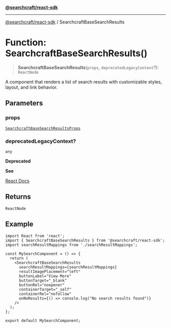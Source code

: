 [**@searchcraft/react-sdk**](/reference/sdk/js-react/README.md)

***

[@searchcraft/react-sdk](/reference/sdk/js-react/globals.md) / SearchcraftBaseSearchResults

# Function: SearchcraftBaseSearchResults()

> **SearchcraftBaseSearchResults**(`props`, `deprecatedLegacyContext`?): `ReactNode`

A component that renders a list of search results with customizable styles, layout, and link behavior.

## Parameters

### props

[`SearchcraftBaseSearchResultsProps`](/reference/sdk/js-react/interfaces/SearchcraftBaseSearchResultsProps.md)

### deprecatedLegacyContext?

`any`

**Deprecated**

**See**

[React Docs](https://legacy.reactjs.org/docs/legacy-context.html#referencing-context-in-lifecycle-methods)

## Returns

`ReactNode`

## Example

```tsx
import React from 'react';
import { SearchcraftBaseSearchResults } from '@searchcraft/react-sdk';
import searchResultMappings from './searchResultMappings';

const MySearchComponent = () => {
  return (
    <SearchcraftBaseSearchResults
      searchResultMappings={searchResultMappings}
      resultImagePlacement="left"
      buttonLabel="View More"
      buttonTarget="_blank"
      buttonRel="noopener"
      containerTarget="_self"
      containerRel="nofollow"
      onNoResults={() => console.log("No search results found")}
    />
  );
};

export default MySearchComponent;
```
